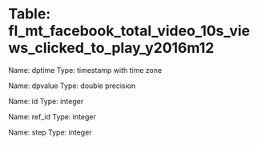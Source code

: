Table: fl_mt_facebook_total_video_10s_views_clicked_to_play_y2016m12
====================================================================

Name: dptime
Type: timestamp with time zone

Name: dpvalue
Type: double precision

Name: id
Type: integer

Name: ref_id
Type: integer

Name: step
Type: integer

